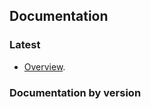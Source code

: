 ## Documentation


### Latest

* [Overview](documentation/overview "Overview").

### Documentation by version

